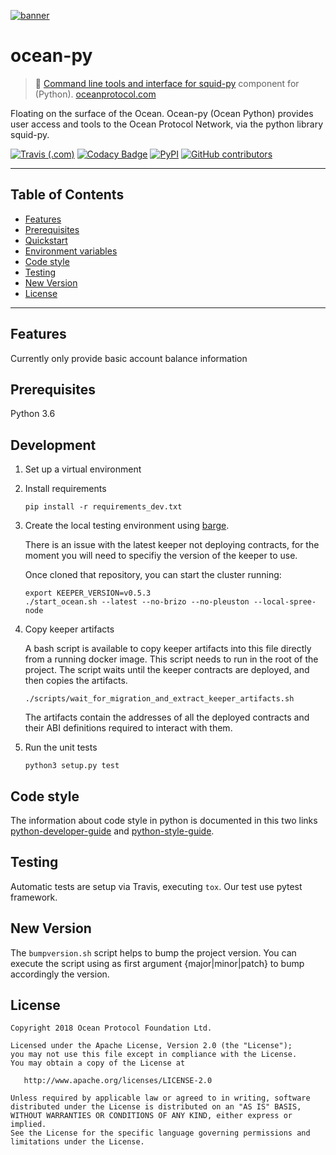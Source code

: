 [![banner](https://raw.githubusercontent.com/oceanprotocol/art/master/github/repo-banner%402x.png)](https://oceanprotocol.com)

# ocean-py

>    🐳  [Command line tools and interface for squid-py](https://www.elastic.co/) component for (Python).
>    [oceanprotocol.com](https://oceanprotocol.com)

Floating on the surface of the Ocean. Ocean-py (Ocean Python) provides user access and tools to the Ocean Protocol Network, via the python library squid-py.

[![Travis (.com)](https://img.shields.io/travis/com/oceanprotocol/oceandb-elasticsearch-driver.svg)](https://travis-ci.com/oceanprotocol/oceandb-py)
[![Codacy Badge](https://api.codacy.com/project/badge/Grade/236520e0c2c94106b29d43731a599d22)](https://www.codacy.com/app/billbsing/ocean-py?utm_source=github.com&amp;utm_medium=referral&amp;utm_content=oceanprotocol/ocean-py&amp;utm_campaign=Badge_Grade)
[![PyPI](https://img.shields.io/pypi/v/ocean-py.svg)](https://pypi.org/project/ocean-py/)
[![GitHub contributors](https://img.shields.io/github/contributors/oceanprotocol/ocean-py.svg)](https://github.com/oceanprotocol/ocean-py/graphs/contributors)

---

## Table of Contents

  - [Features](#features)
  - [Prerequisites](#prerequisites)
  - [Quickstart](#quickstart)
  - [Environment variables](#environment-variables)
  - [Code style](#code-style)
  - [Testing](#testing)
  - [New Version](#new-version)
  - [License](#license)

---

## Features

Currently only provide basic account balance information

## Prerequisites

Python 3.6

## Development

1. Set up a virtual environment

1. Install requirements

    ```
    pip install -r requirements_dev.txt
    ```

1. Create the local testing environment using [barge](https://github.com/oceanprotocol/barge).

    There is an issue with the latest keeper not deploying contracts,
    for the moment you will need to specifiy the version of the keeper to use.

    Once cloned that repository, you can start the cluster running:
    ```
    export KEEPER_VERSION=v0.5.3
    ./start_ocean.sh --latest --no-brizo --no-pleuston --local-spree-node
    ```

1. Copy keeper artifacts

    A bash script is available to copy keeper artifacts into this file directly from a running docker image. This script needs to run in the root of the project.
    The script waits until the keeper contracts are deployed, and then copies the artifacts.

    ```
    ./scripts/wait_for_migration_and_extract_keeper_artifacts.sh
    ```

    The artifacts contain the addresses of all the deployed contracts and their ABI definitions required to interact with them.

1. Run the unit tests

    ```
    python3 setup.py test
    ```

## Code style

The information about code style in python is documented in this two links [python-developer-guide](https://github.com/oceanprotocol/dev-ocean/blob/master/doc/development/python-developer-guide.md)
and [python-style-guide](https://github.com/oceanprotocol/dev-ocean/blob/master/doc/development/python-style-guide.md).

## Testing

Automatic tests are setup via Travis, executing `tox`.
Our test use pytest framework.

## New Version

The `bumpversion.sh` script helps to bump the project version. You can execute the script using as first argument {major|minor|patch} to bump accordingly the version.

## License

```
Copyright 2018 Ocean Protocol Foundation Ltd.

Licensed under the Apache License, Version 2.0 (the "License");
you may not use this file except in compliance with the License.
You may obtain a copy of the License at

   http://www.apache.org/licenses/LICENSE-2.0

Unless required by applicable law or agreed to in writing, software
distributed under the License is distributed on an "AS IS" BASIS,
WITHOUT WARRANTIES OR CONDITIONS OF ANY KIND, either express or implied.
See the License for the specific language governing permissions and
limitations under the License.
